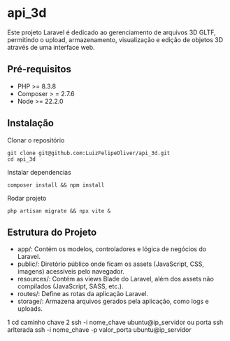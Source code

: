 # api_3d

Este projeto Laravel é dedicado ao gerenciamento de arquivos 3D GLTF, permitindo o upload, armazenamento, visualização e edição de objetos 3D através de uma interface web.

## Pré-requisitos
<ul>
    <li>PHP >= 8.3.8</li>
    <li>Composer > = 2.7.6</li>
    <li>Node >= 22.2.0</li>
</ul>

## Instalação
Clonar o repositório
```
git clone git@github.com:LuizFelipeOliver/api_3d.git
cd api_3d
```
Instalar dependencias
```
composer install && npm install
```
Rodar projeto
```
php artisan migrate && npx vite &
```


## Estrutura do Projeto
<ul>
    <li>app/: Contém os modelos, controladores e lógica de negócios do Laravel.</li>
    <li>public/: Diretório público onde ficam os assets (JavaScript, CSS, imagens) acessíveis pelo navegador.</li>
    <li>resources/: Contém as views Blade do Laravel, além dos assets não compilados (JavaScript, SASS, etc.).</li>
    <li>routes/: Define as rotas da aplicação Laravel.</li>
    <li>storage/: Armazena arquivos gerados pela aplicação, como logs e uploads.</li>
</ul>


1 cd caminho chave
2 ssh -i nome_chave ubuntu@ip_servidor
ou porta ssh arlterada
ssh -i nome_chave -p valor_porta ubuntu@ip_servidor

